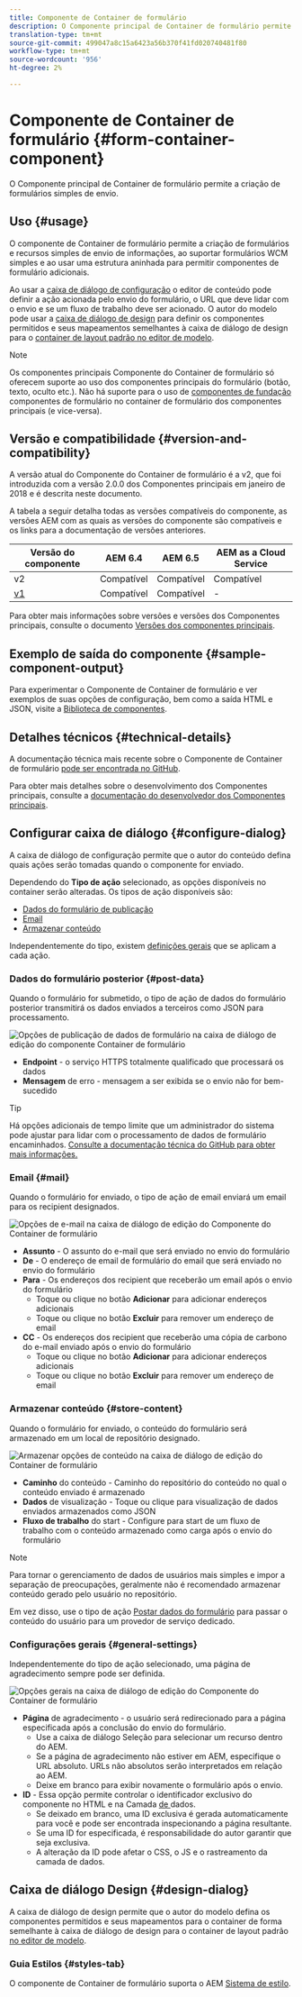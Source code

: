 ```yaml
---
title: Componente de Container de formulário
description: O Componente principal de Container de formulário permite a criação de formulários simples de envio.
translation-type: tm+mt
source-git-commit: 499047a8c15a6423a56b370f41fd020740481f80
workflow-type: tm+mt
source-wordcount: '956'
ht-degree: 2%

---
```



# Componente de Container de formulário {#form-container-component}

O Componente principal de Container de formulário permite a criação de formulários simples de envio.

## Uso {#usage}

O componente de Container de formulário permite a criação de formulários e recursos simples de envio de informações, ao suportar formulários WCM simples e ao usar uma estrutura aninhada para permitir componentes de formulário adicionais.

Ao usar a [caixa de diálogo de configuração](#configure-dialog) o editor de conteúdo pode definir a ação acionada pelo envio do formulário, o URL que deve lidar com o envio e se um fluxo de trabalho deve ser acionado. O autor do modelo pode usar a [caixa de diálogo de design](#design-dialog) para definir os componentes permitidos e seus mapeamentos semelhantes à caixa de diálogo de design para o [container de layout padrão no editor de modelo](https://docs.adobe.com/content/help/en/experience-manager-cloud-service/sites/authoring/features/templates.html).

>[!NOTE]
>
>Os componentes principais Componente do Container de formulário só oferecem suporte ao uso dos componentes principais do formulário (botão, texto, oculto etc.). Não há suporte para o uso de [componentes de fundação](https://docs.adobe.com/content/help/en/experience-manager-65/authoring/siteandpage/default-components-foundation.html) componentes de formulário no container de formulário dos componentes principais (e vice-versa).

## Versão e compatibilidade {#version-and-compatibility}

A versão atual do Componente do Container de formulário é a v2, que foi introduzida com a versão 2.0.0 dos Componentes principais em janeiro de 2018 e é descrita neste documento.

A tabela a seguir detalha todas as versões compatíveis do componente, as versões AEM com as quais as versões do componente são compatíveis e os links para a documentação de versões anteriores.

| Versão do componente | AEM 6.4 | AEM 6.5 | AEM as a Cloud Service |
|--- |--- |--- |---|
| v2 | Compatível | Compatível | Compatível |
| [v1](/help/components/v1/form-container-v1.md) | Compatível | Compatível | - |

Para obter mais informações sobre versões e versões dos Componentes principais, consulte o documento [Versões dos componentes principais](/help/versions.md).

## Exemplo de saída do componente {#sample-component-output}

Para experimentar o Componente de Container de formulário e ver exemplos de suas opções de configuração, bem como a saída HTML e JSON, visite a [Biblioteca de componentes](https://adobe.com/go/aem_cmp_library_form_container).

## Detalhes técnicos {#technical-details}

A documentação técnica mais recente sobre o Componente de Container de formulário [pode ser encontrada no GitHub](https://adobe.com/go/aem_cmp_tech_form_container_v2).

Para obter mais detalhes sobre o desenvolvimento dos Componentes principais, consulte a [documentação do desenvolvedor dos Componentes principais](/help/developing/overview.md).

## Configurar caixa de diálogo {#configure-dialog}

A caixa de diálogo de configuração permite que o autor do conteúdo defina quais ações serão tomadas quando o componente for enviado.

Dependendo do **Tipo de ação** selecionado, as opções disponíveis no container serão alteradas. Os tipos de ação disponíveis são:

* [Dados do formulário de publicação](#post-data)
* [Email](#mail)
* [Armazenar conteúdo](#store-content)

Independentemente do tipo, existem [definições gerais](#general-settings) que se aplicam a cada ação.

### Dados do formulário posterior {#post-data}

Quando o formulário for submetido, o tipo de ação de dados do formulário posterior transmitirá os dados enviados a terceiros como JSON para processamento.

![Opções de publicação de dados de formulário na caixa de diálogo de edição do componente Container de formulário](/help/assets/form-container-edit-post.png)

* **Endpoint**  - o serviço HTTPS totalmente qualificado que processará os dados
* **Mensagem**  de erro - mensagem a ser exibida se o envio não for bem-sucedido

>[!TIP]
>Há opções adicionais de tempo limite que um administrador do sistema pode ajustar para lidar com o processamento de dados de formulário encaminhados. [Consulte a documentação técnica do GitHub para obter mais informações.](https://github.com/adobe/aem-core-wcm-components/tree/master/content/src/content/jcr_root/apps/core/wcm/components/form/actions/rpc)

### Email {#mail}

Quando o formulário for enviado, o tipo de ação de email enviará um email para os recipient designados.

![Opções de e-mail na caixa de diálogo de edição do Componente do Container de formulário](/help/assets/form-container-edit-mail.png)

* **Assunto**  - O assunto do e-mail que será enviado no envio do formulário
* **De** - O endereço de email de formulário do email que será enviado no envio do formulário
* **Para**  - Os endereços dos recipient que receberão um email após o envio do formulário
   * Toque ou clique no botão **Adicionar** para adicionar endereços adicionais
   * Toque ou clique no botão **Excluir** para remover um endereço de email
* **CC** - Os endereços dos recipient que receberão uma cópia de carbono do e-mail enviado após o envio do formulário
   * Toque ou clique no botão **Adicionar** para adicionar endereços adicionais
   * Toque ou clique no botão **Excluir** para remover um endereço de email

### Armazenar conteúdo {#store-content}

Quando o formulário for enviado, o conteúdo do formulário será armazenado em um local de repositório designado.

![Armazenar opções de conteúdo na caixa de diálogo de edição do Container de formulário](/help/assets/form-container-edit-store.png)

* **Caminho**  do conteúdo - Caminho do repositório do conteúdo no qual o conteúdo enviado é armazenado
* **Dados**  de visualização - Toque ou clique para visualização de dados enviados armazenados como JSON
* **Fluxo de trabalho**  do start - Configure para start de um fluxo de trabalho com o conteúdo armazenado como carga após o envio do formulário

>[!NOTE]
>
>Para tornar o gerenciamento de dados de usuários mais simples e impor a separação de preocupações, geralmente não é recomendado armazenar conteúdo gerado pelo usuário no repositório.
>
>Em vez disso, use o tipo de ação [Postar dados do formulário](#post-data) para passar o conteúdo do usuário para um provedor de serviço dedicado.

### Configurações gerais {#general-settings}

Independentemente do tipo de ação selecionado, uma página de agradecimento sempre pode ser definida.

![Opções gerais na caixa de diálogo de edição do Componente do Container de formulário](/help/assets/form-container-edit-general.png)

* **Página**  de agradecimento - o usuário será redirecionado para a página especificada após a conclusão do envio do formulário.
   * Use a caixa de diálogo Seleção para selecionar um recurso dentro do AEM.
   * Se a página de agradecimento não estiver em AEM, especifique o URL absoluto. URLs não absolutos serão interpretados em relação ao AEM.
   * Deixe em branco para exibir novamente o formulário após o envio.
* **ID**  - Essa opção permite controlar o identificador exclusivo do componente no HTML e na Camada [ de ](/help/developing/data-layer/overview.md)dados.
   * Se deixado em branco, uma ID exclusiva é gerada automaticamente para você e pode ser encontrada inspecionando a página resultante.
   * Se uma ID for especificada, é responsabilidade do autor garantir que seja exclusiva.
   * A alteração da ID pode afetar o CSS, o JS e o rastreamento da camada de dados.

## Caixa de diálogo Design {#design-dialog}

A caixa de diálogo de design permite que o autor do modelo defina os componentes permitidos e seus mapeamentos para o container de forma semelhante à caixa de diálogo de design para o container de layout padrão [no editor de modelo](https://docs.adobe.com/content/help/en/experience-manager-cloud-service/sites/authoring/features/templates.html).

### Guia Estilos {#styles-tab}

O componente de Container de formulário suporta o AEM [Sistema de estilo](/help/get-started/authoring.md#component-styling).
